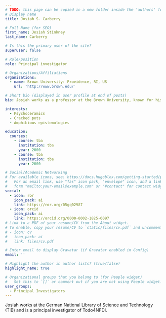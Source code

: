 ```yaml
---
# TODO: this page can be copied in a new folder inside the 'authors' folder for each user
# Display name
title: Josiah S. Carberry

# Full Name (for SEO)
first_name: Josiah Stinkney
last_name: Carberry

# Is this the primary user of the site?
superuser: false

# Role/position
role: Principal investigator

# Organizations/Affiliations
organizations:
  - name: Brown University: Providence, RI, US
    url: 'http://www.brown.edu/'

# Short bio (displayed in user profile at end of posts)
bio: Josiah works as a professor at the Brown University, known for his work in psychoceramics, the study of cracked pots, and is a principal investigator of Todo4NFDI.

interests:
  - Psychoceramics
  - Cracked pots
  - Amphibious epistemologies

education:
  courses:
    - course: tba
      institution: tba
      year: 2000
    - course: tba
      institution: tba
      year: 2000

# Social/Academic Networking
# For available icons, see: https://docs.hugoblox.com/getting-started/page-builder/#icons
#   For an email link, use "fas" icon pack, "envelope" icon, and a link in the
#   form "mailto:your-email@example.com" or "#contact" for contact widget.
social:
  - icon: ror
    icon_pack: ai
    link: https://ror.org/05gq02987
  - icon: orcid
    icon_pack: ai
    link: https://orcid.org/0000-0002-1825-0097
# Link to a PDF of your resume/CV from the About widget.
# To enable, copy your resume/CV to `static/files/cv.pdf` and uncomment the lines below.
# - icon: cv
#   icon_pack: ai
#   link: files/cv.pdf

# Enter email to display Gravatar (if Gravatar enabled in Config)
email: ''

# Highlight the author in author lists? (true/false)
highlight_name: true

# Organizational groups that you belong to (for People widget)
#   Set this to `[]` or comment out if you are not using People widget.
user_groups:
  - Principal Investigators
---
```


Josiah works at the German National Library of Science and Technology (TIB) and is a principal investigator of Todo4NFDI.
